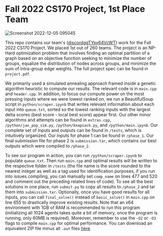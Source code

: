 # Fall 2022 CS170 Project, 1st Place Team

![Screenshot 2022-12-05 095045](https://user-images.githubusercontent.com/15487210/205707155-8a213d55-ddaf-4897-bb12-3b2ff310c4a7.png)

This repo contains our team's ([discordggTYsy64VcWT](https://discord.gg/TYsy64VcWT)) work for the Fall 2022 CS170 Project. We placed 1st out of 260 teams. The project is an NP-Hard optimization problem that involves finding an optimal partition of a graph based on an objective function seeking to minimize the number of groups, equalize the distribution of nodes across groups, and minimize the sum of intra-group edge weights. The full project spec can be found in `project.pdf`.

We primarily used a simulated annealing approach framed inside a genetic algorithm heuristic to compute our results. The relevant code is in `main.cpp` and `header.cpp`. In addition, to focus our compute power on the most pressing inputs where we were lowest ranked on, we run a BeautifulSoup script in `python/scraper.ipynb` that writes relevant information about each input into `queue.txt`, sorted so the lowest ranking inputs with the largest delta scores (best score - local best score) appear first. Our other minor algorithms and attempts can be found in `extras.cpp`, `/python/jax_pop_sim.py`, `/python/knapsack.py`, and `/python/main.ipynb`. Our complete set of inputs and outputs can be found in `/tests`, which is intuitively organized. Our inputs for phase 1 can be found in `/phase_1`. Our final submission file for phase 2 is `submission.tar`, which contains our best outputs which were compiled to `/phase_2`.

To see our program in action, you can run `/python/scraper.ipynb` to populate `queue.txt`. Then run `main.cpp` and optimal results will be written to the respective folder in `/tests` (the file name is the score rounded to the nearest integer as well as a tag used for identification purposes, if you run into issues compiling, you can manually set `comp_name` on lines 477 and 520 and comment out the preceding related lines of code). To see all the best solutions in one place, run `submit.py` to copy all results to `/phase_2` and tar them into `submission.tar`. Optionally, once you have good results for all inputs, you can call `final_solve()` instead of `basic_solve()` in `main.cpp` on line 655 to drastically improve existing results. Note that an x64 environment with 1GB of RAM is recommended to run this program (initializing all 1024 agents takes quite a bit of memory, once the program is running, only 60MB is required). Moreover, remember to use the `-O2` or `-O3` flags to compile `main.cpp` for optimal performance. You can download an equivalent ZIP file minus all `.out` files [here](...).

